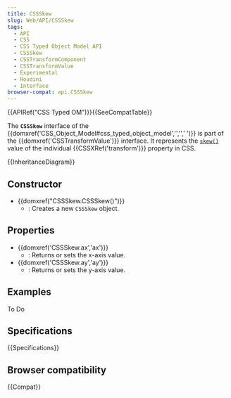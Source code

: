 ```yaml
---
title: CSSSkew
slug: Web/API/CSSSkew
tags:
  - API
  - CSS
  - CSS Typed Object Model API
  - CSSSkew
  - CSSTransformComponent
  - CSSTransformValue
  - Experimental
  - Houdini
  - Interface
browser-compat: api.CSSSkew
---
```

{{APIRef("CSS Typed OM")}}{{SeeCompatTable}}

The **`CSSSkew`** interface of the {{domxref('CSS_Object_Model#css_typed_object_model','','',' ')}} is part of the {{domxref('CSSTransformValue')}} interface. It represents the [`skew()`](</en-US/docs/Web/CSS/transform-function/skew()>) value of the individual {{CSSXRef('transform')}} property in CSS.

{{InheritanceDiagram}}

## Constructor

- {{domxref("CSSSkew.CSSSkew()")}}
  - : Creates a new `CSSSkew` object.

## Properties

- {{domxref('CSSSkew.ax','ax')}}
  - : Returns or sets the x-axis value.
- {{domxref('CSSSkew.ay','ay')}}
  - : Returns or sets the y-axis value.

## Examples

To Do

## Specifications

{{Specifications}}

## Browser compatibility

{{Compat}}
